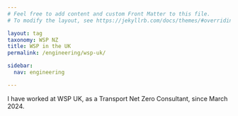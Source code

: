 ```yaml
---
# Feel free to add content and custom Front Matter to this file.
# To modify the layout, see https://jekyllrb.com/docs/themes/#overriding-theme-defaults

layout: tag
taxonomy: WSP NZ
title: WSP in the UK
permalink: /engineering/wsp-uk/

sidebar:
  nav: engineering

---
```


I have worked at WSP UK, as a Transport Net Zero Consultant, since March 2024.